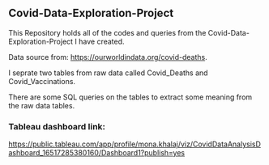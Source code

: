 ## Covid-Data-Exploration-Project

This Repository holds all of the codes and queries from the Covid-Data-Exploration-Project I have created.

Data source from: https://ourworldindata.org/covid-deaths.

I seprate two tables from raw data called Covid_Deaths and Covid_Vaccinations.

There are some SQL queries on the tables to extract some meaning from the raw data tables.

### Tableau dashboard link:

https://public.tableau.com/app/profile/mona.khalaj/viz/CovidDataAnalysisDashboard_16517285380160/Dashboard1?publish=yes



